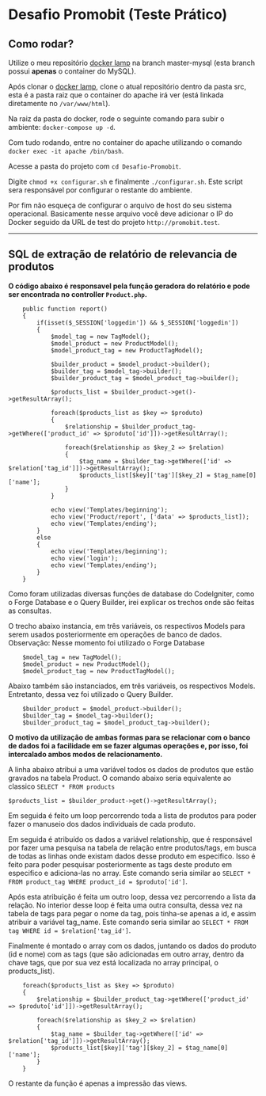 # Desafio Promobit (Teste Prático)
## Como rodar?
Utilize o meu repositório [docker lamp](https://github.com/dancarvalhodev/docker) na branch master-mysql (esta branch possui **apenas** o container do MySQL).

Após clonar o [docker lamp](https://github.com/dancarvalhodev/docker), clone o atual repositório dentro da pasta src, esta é a pasta raiz que o container do apache irá ver (está linkada diretamente no `/var/www/html`).

Na raiz da pasta do docker, rode o seguinte comando para subir o ambiente: `docker-compose up -d`.

Com tudo rodando, entre no container do apache utilizando o comando `docker exec -it apache /bin/bash`.

Acesse a pasta do projeto com `cd Desafio-Promobit`.

Digite `chmod +x configurar.sh` e finalmente `./configurar.sh`. Este script sera responsável por configurar o restante do ambiente.

Por fim não esqueça de configurar o arquivo de host do seu sistema operacional. Basicamente nesse arquivo você deve adicionar o IP do Docker seguido da URL de test do projeto `http://promobit.test`.


---
## SQL de extração de relatório de relevancia de produtos

**O código abaixo é responsavel pela função geradora do relatório e pode ser encontrada no controller `Product.php`.**

```
    public function report()
    {
        if(isset($_SESSION['loggedin']) && $_SESSION['loggedin'])
        {
            $model_tag = new TagModel();
            $model_product = new ProductModel();
            $model_product_tag = new ProductTagModel();
            
            $builder_product = $model_product->builder();
            $builder_tag = $model_tag->builder();
            $builder_product_tag = $model_product_tag->builder();

            $products_list = $builder_product->get()->getResultArray();

            foreach($products_list as $key => $produto)
            {
                $relationship = $builder_product_tag->getWhere(['product_id' => $produto['id']])->getResultArray();
                
                foreach($relationship as $key_2 => $relation)
                {
                    $tag_name = $builder_tag->getWhere(['id' => $relation['tag_id']])->getResultArray();
                    $products_list[$key]['tag'][$key_2] = $tag_name[0]['name'];
                }        
            }

            echo view('Templates/beginning');
            echo view('Product/report', ['data' => $products_list]);
            echo view('Templates/ending');
        }
        else
        {
            echo view('Templates/beginning');
            echo view('login');
            echo view('Templates/ending');
        }
    }
```
Como foram utilizadas diversas funções de database do CodeIgniter, como o Forge Database e o Query Builder, irei explicar os trechos onde são feitas as consultas.

O trecho abaixo instancia, em três variáveis, os respectivos Models para serem usados posteriormente em operações de banco de dados. 
Observação: Nesse momento foi utilizado o Forge Database
```
    $model_tag = new TagModel();
    $model_product = new ProductModel();
    $model_product_tag = new ProductTagModel();
```
Abaixo também são instanciados, em três variáveis, os respectivos Models. Entretanto, dessa vez foi utilizado o Query Builder.
```
    $builder_product = $model_product->builder();
    $builder_tag = $model_tag->builder();
    $builder_product_tag = $model_product_tag->builder();
```
**O motivo da utilização de ambas formas para se relacionar com o banco de dados foi a facilidade em se fazer algumas operações e, por isso, foi intercalado ambos modos de relacionamento.**

A linha abaixo atribui a uma variável todos os dados de produtos que estão gravados na tabela Product. O comando abaixo seria equivalente ao classico `SELECT * FROM products`

`$products_list = $builder_product->get()->getResultArray();`

Em seguida é feito um loop percorrendo toda a lista de produtos para poder fazer o manuseio dos dados individuais de cada produto. 

Em seguida é atribuído os dados a variável relationship, que é responsável por fazer uma pesquisa na tabela de relação entre produtos/tags, em busca de todas as linhas onde existam dados desse produto em especifico. Isso é feito para poder pesquisar posteriormente as tags deste produto em especifico e adiciona-las no array. Este comando seria similar ao `SELECT * FROM product_tag WHERE product_id = $produto['id']`.

Após esta atribuição é feita um outro loop, dessa vez percorrendo a lista da relação. No interior desse loop é feita uma outra consulta, dessa vez na tabela de tags para pegar o nome da tag, pois tinha-se apenas a id, e assim atribuir a variável tag_name. Este comando seria similar ao `SELECT * FROM tag WHERE id = $relation['tag_id']`.

Finalmente é montado o array com os dados, juntando os dados do produto (id e nome) com as tags (que são adicionadas em outro array, dentro da chave tags, que por sua vez está localizada no array principal, o products_list).
```
    foreach($products_list as $key => $produto)
    {
        $relationship = $builder_product_tag->getWhere(['product_id' => $produto['id']])->getResultArray();
        
        foreach($relationship as $key_2 => $relation)
        {
            $tag_name = $builder_tag->getWhere(['id' => $relation['tag_id']])->getResultArray();
            $products_list[$key]['tag'][$key_2] = $tag_name[0]['name'];
        }        
    }
```
O restante da função é apenas a impressão das views.